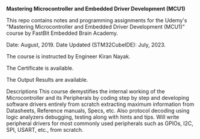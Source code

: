 **Mastering Microcontroller and Embedded Driver Development (MCU1)**

This repo contains notes and programming assignments for the Udemy's "Mastering Microcontroller and Embedded Driver Development (MCU1)" course by FastBit Embedded Brain Academy.

Date: August, 2019. Date Updated (STM32CubeIDE): July, 2023.

The course is instructed by Engineer Kiran Nayak.

The Certificate is available.

The Output Results are available.

Descriptions
This course demystifies the internal working of the Microcontroller and its Peripherals by coding step by step and developing software drivers entirely from scratch extracting maximum information from Datasheets, Reference manuals, Specs, etc. Also protocol decoding using logic analyzers debugging, testing along with hints and tips. Will write peripheral drivers for most commonly used peripherals such as GPIOs, I2C, SPI, USART, etc., from scratch.
